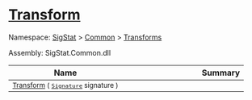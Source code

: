 # [Transform](./ComponentExtraction-100663565.md)

Namespace: [SigStat]() > [Common](./../../README.md) > [Transforms](./../README.md)

Assembly: SigStat.Common.dll

| Name | Summary  |
| ------| -----------:|
| <sub>[Transform](./ComponentExtraction-100663565.md) ( [`Signature`](./../../Signature.md) signature )</sub> | <img width=225/><sub></sub>
